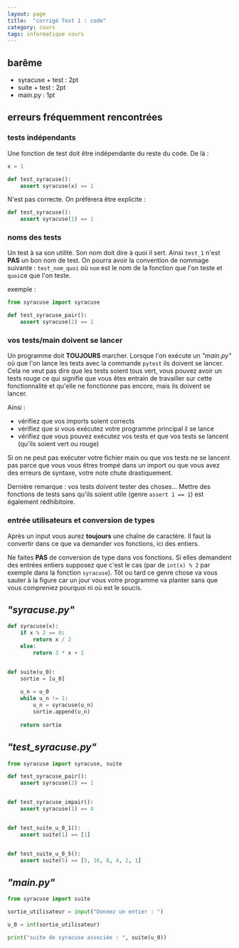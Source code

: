 ```yaml
---
layout: page
title:  "corrigé Test 1 : code"
category: cours
tags: informatique cours 
---
```


## barême

* syracuse + test : 2pt
* suite + test : 2pt
* main.py : 1pt

## erreurs fréquemment rencontrées

### tests indépendants

Une fonction de test doit être indépendante du reste du code.
De là :

```python
x = 1

def test_syracuse():
    assert syracuse(x) == 1
```

N'est pas correcte. On préférera être explicite :

```python
def test_syracuse():
    assert syracuse(1) == 1
```

### noms des tests

Un test à sa son utilité. Son nom doit dire à quoi il sert. Ainsi `test_1` n'est **PAS** un bon nom de test. On pourra avoir la convention de nommage suivante : `test_nom_quoi` où `nom` est le nom de la fonction que l'on teste et `quoi`ce que l'on teste.

exemple :

```python
from syracuse import syracuse

def test_syracuse_pair():
    assert syracuse(2) == 1
```

### vos tests/main doivent se lancer

Un programme doit **TOUJOURS** marcher. Lorsque l'on exécute un _"main.py"_ où que l'on lance les tests avec la commande `pytest` ils doivent se lancer. Cela ne veut pas dire que les tests soient tous vert, vous pouvez avoir un tests rouge ce qui signifie que vous êtes entrain de travailler sur cette fonctionnalité et qu'elle ne fonctionne pas encore, mais ils doivent se lancer.

Ainsi :

* vérifiez que vos imports soient corrects
* vérifiez que si vous exécutez votre programme principal il se lance
* vérifiez que vous pouvez exécutez vos tests et que vos tests se lancent (qu'ils soient vert ou rouge)

Si on ne peut pas exécuter votre fichier main ou que vos tests ne se lancent pas parce que vous vous êtres trompé dans un import ou que vous avez des erreurs de syntaxe, votre note chute drastiquement.

Dernière remarque : vos tests doivent tester des choses... Mettre des fonctions de tests sans qu'ils soient utile (genre `assert 1 == 1`) est également rédhibitoire.

### entrée utilisateurs et conversion de types

Après un input vous aurez **toujours** une chaîne de caractère. Il faut la convertir dans ce que va demander vos fonctions, ici des entiers.

Ne faites **PAS** de conversion de type dans vos fonctions. Si elles demandent des entrées entiers supposez que c'est le cas (par de `int(x) % 2` par exemple dans la fonction `syracuse`). Tôt ou tard ce genre chose va vous sauter à la figure car un jour vous votre programme va planter sans que vous compreniez pourquoi ni où est le soucis.

## _"syracuse.py"_

```python
def syracuse(x):
    if x % 2 == 0:
        return x / 2
    else:
        return 3 * x + 1


def suite(u_0):
    sortie = [u_0]
    
    u_n = u_0
    while u_n != 1:
        u_n = syracuse(u_n)
        sortie.append(u_n)
    
    return sortie

```

## _"test_syracuse.py"_

```python
from syracuse import syracuse, suite

def test_syracuse_pair():
    assert syracuse(2) == 1


def test_syracuse_impair():
    assert syracuse(1) == 4


def test_suite_u_0_1():
    assert suite(1) == [1]


def test_suite_u_0_5():
    assert suite(5) == [5, 16, 8, 4, 2, 1]

```

## _"main.py"_

```python
from syracuse import suite

sortie_utilisateur = input("Donnez un entier : ")

u_0 = int(sortie_utilisateur)

print("suite de syracuse associée : ", suite(u_0))

```
